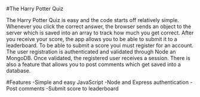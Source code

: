 #The Harry Potter Quiz

The Harry Potter Quiz is easy and the code starts off relatively simple. Whenever you click the correct answer, the browser sends an object to the server which is saved into an
array to track how much you get correct. After you receive your score, the app allows you to be able to submit it to a leaderboard. To be able to submit a score youi must
register for an account. The user registration is authenticated and validated through Node an MongoDB. Once validated, the registered user receives a session. There is also a
feature that allows you to post comments which get saved into a database.

#Features
-Simple and easy JavaScript
-Node and Express authentication
-Post comments
-Submit score to leaderboard

